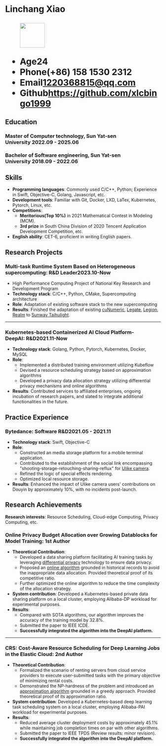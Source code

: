 <h1>
  <span>Linchang Xiao</span>

  <ul>
    <img src="https://s11.ax1x.com/2023/12/26/pibEFGF.jpg" height="80">
  </ul>
  <ul>
    <li><span>Age</span>24</li>
    <li><span>Phone</span>(+86) 158 1530 2312</li>
    <li><span>Email</span><a href="mailto:1220368815@qq.com">1220368815@qq.com</a></li>
    <li><span>Github</span><a href="https://github.com/xlcbingo1999">https://github.com/xlcbingo1999</a></li>
  </ul>
  
</h1>

## Education
### Master of Computer technology, Sun Yat-sen University<span class="role">&nbsp;</span><span class="right">2022.09 - 2025.06</span>
### Bachelor of Software engineering, Sun Yat-sen University<span class="role">&nbsp;</span><span class="right">2018.09 - 2022.06</span>


## Skills

- **Programming languages**: Commonly used C/C++, Python; Experience in Swift, Objective-C, Golang, Javascript, etc.
- **Development tools**: Familiar with Git, Docker, LXD, LaTex, Kubernetes, Pytorch, Linux, etc.
- **Competitions**: 
  - **Meritorious(Top 10\%)** in 2021 Mathematical Contest in Modeling (MCM).
  - **3rd prize** in South China Division of 2020 Tencent Application Development Competition, etc.
- **English ability**: CET-6, proficient in writing English papers.

## Research Projects

### Multi-task Runtime System Based on Heterogeneous supercomputing<span class="role">:&nbsp;R&D Leader</span><span class="right">2023.10-Now</span>

- High Performance Computing Project of National Key Research and Development Program
- **Technology stack**: C/C++, Python, CMake, Supercomputing architecture
- **Role**: Adaptation of existing software stack to the new supercomputing
- **Results**: Finished the adaptation of existing <a href="https://github.com/nv-legate/cunumeric">cuNumeric</a>, <a href="https://github.com/nv-legate/legate.core">Legate</a>, <a href="https://github.com/StanfordLegion/legion">Legion</a>, <a href="https://github.com/StanfordLegion/legion">Realm</a> to <a href="https://www.nsccwx.cn/">Sunway Taihulight</a>.

---

### Kubernetes-based Containerized AI Cloud Platform-DeepAI<span class="role">:&nbsp;R&D</span><span class="right">2021.11-Now</span>

- **Technology stack**: Golang, Python, Pytorch, Kubernetes, Docker, MySQL
- **Role**: 
  - Implemented a distributed training environment utilizing Kubeflow 
  - Devised a resource scheduling strategy based on approximation algorithms
  - Developed a privacy data allocation strategy utilizing differential privacy mechanisms and online algorithms
- **Results**: Contributed services to affiliated enterprises, ongoing incubation of research papers, and slated to integrate additional functionalities in the future.

## Practice Experience

### Bytedance<span class="role">:&nbsp;Software R&D</span><span class="right">2021.05 - 2021.11</span><br>

- **Technology stack**: Swift, Objective-C
- **Role**: 
  - Constructed an media storage platform for a mobile terminal application. 
  - Contributed to the establishment of the social link encompassing "shooting-storage-retouching-sharing-reflux" for <a href="https://m.ulikecam.com/">Ulike camera</a>. 
  - Refined the logic of special effects rendering. 
  - Optimized local resource storage. 
- **Results**: Enhanced the impact of Ulike camera users' contributions on Douyin by approximately 10\%, with no incidents post-launch.

## Research Achievements

**Research interests**: Resource Scheduling, Cloud-edge Computing, Privacy Computing, etc.

### Online Privacy Budget Allocation over Growing Datablocks for Model Training<span class="role">:&nbsp;1st Author</span>

- **Theoretical Contribution**: 
  - Developed a data sharing platform facilitating AI training tasks by leveraging <a href="https://www.cis.upenn.edu/~aaroth/privacybook.html">differential privacy</a> technology to ensure data privacy. 
  - Proposed an <a href="https://xlcbingo1999.github.io/assets/pdf/online_algorithm.pdf">online algorithm</a> grounded in historical records to avoid the inappropriate data allocation. Provided theoretical proof of its competitive ratio. 
  - Further optimized the online algorithm to reduce the time complexity of the allocation strategy.
- **System contribution**: Developed a Kubernetes-based private data sharing platform on a local cluster, employing Alibaba-DP workload for experimental purposes.
- **Results**: 
  - Compared with SOTA algorithms, our algorithm improves the accuracy of the training model by 32.8%. 
  - Submitted the paper to IEEE ICDE. 
  - **Successfully integrated the algorithm into the DeepAI platform.**

---

### CRS: Cost-Aware Resource Scheduling for Deep Learning Jobs in the Elastic Cloud<span class="role">:&nbsp;2nd Author</span>

- **Theoretical Contribution**: 
  - Formalized the scenario of renting servers from cloud service providers to execute user-submitted tasks with the primary objective of minimizing rental costs. 
  - Demonstrated the NP-hardness of the problem and introduced an <a href="https://xlcbingo1999.github.io/assets/pdf/approximation_algorithm.pdf">approximation algorithm</a> grounded in a greedy approach. Provided theoretical proof of its approximation ratio.
- **System contribution**: Developed a Kubernetes-based deep learning task scheduling system on a local cluster, employing Alibaba-PAI workload for experimental purposes.
- **Results**: 
  - Reduced average cluster deployment costs by approximately 45.1% while maintaining job completion times on par with other algorithms. 
  - Submitted the paper to IEEE TPDS (Review results: minor revision). 
  - **Successfully integrated the algorithm into the DeepAI platform.**


